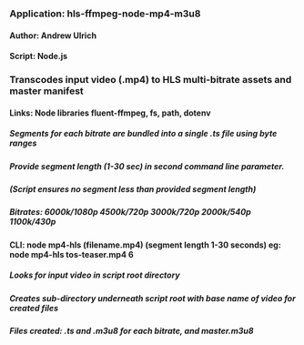 






### Application: hls-ffmpeg-node-mp4-m3u8 

#### Author: Andrew Ulrich 

#### Script: Node.js 

### Transcodes input video (.mp4) to HLS multi-bitrate assets and master manifest 

#### Links: Node libraries fluent-ffmpeg, fs, path, dotenv

##### Segments for each bitrate are bundled into a single .ts file using byte ranges

#####  Provide segment length (1-30 sec) in second command line parameter.

#####  (Script ensures no segment less than provided segment length)

##### Bitrates: 6000k/1080p  4500k/720p  3000k/720p  2000k/540p  1100k/430p

#### CLI:  node mp4-hls (filename.mp4) (segment length 1-30 seconds)   eg: node mp4-hls tos-teaser.mp4 6

##### Looks for input video in script root directory

##### Creates sub-directory underneath script root with base name of video for created files

##### Files created: .ts and .m3u8 for each bitrate, and master.m3u8



